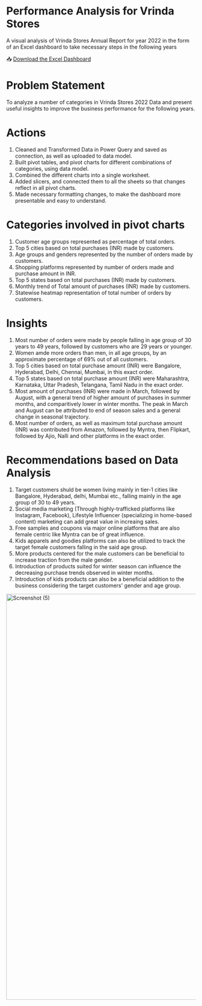 # Performance Analysis for Vrinda Stores
A visual analysis of Vrinda Stores Annual Report for year 2022 in the form of an Excel dashboard to take necessary steps in the following years

📥 [Download the Excel Dashboard](https://github.com/AkshitaVashishth/Excel-Dashboard-for-Vrinda-Stores/raw/main/VrindaStoresDashboard.xlsx)

# Problem Statement #
To analyze a number of categories in Vrinda Stores 2022 Data and present useful insights to improve the business performance for the following years.

# Actions
1. Cleaned and Transformed Data in Power Query and saved as connection, as well as uploaded to data model.
2. Built pivot tables, and pivot charts for different combinations of categories, using data model.
3. Combined the different charts into a single worksheet.
4. Added slicers, and connected them to all the sheets so that changes reflect in all pivot charts.
5. Made necessary formatting changes, to make the dashboard more presentable and easy to understand.

# Categories involved in pivot charts
1. Customer age groups represented as percentage of total orders.
2. Top 5 cities based on total purchases (INR) made by customers.
3. Age groups and genders represented by the number of orders made by customers.
4. Shopping platforms represented by number of orders made and purchase amount in INR.
5. Top 5 states based on total purchases (INR) made by customers.
6. Monthly trend of Total amount of purchases (INR) made by customers.
7. Statewise heatmap representation of total number of orders by customers.

# Insights
1. Most number of orders were made by people falling in age group of 30 years to 49 years, followed by customers who are 29 years or younger.
2. Women amde more orders than men, in all age groups, by an approximate percentage of 69% out of all customers.
3. Top 5 cities based on total purchase amount (INR) were Bangalore, Hyderabad, Delhi, Chennai, Mumbai, in this exact order.
4. Top 5 states based on total purchase amount (INR) were Maharashtra, Karnataka, Uttar Pradesh, Telangana, Tamil Nadu in the exact order.
5. Most amount of purchases (INR) were made in March, followed by August, with a general trend of higher amount of purchases in summer months, and comparitively lower in winter months. The peak in March and August can be attributed to end of season sales and a general change in seasonal trajectory.
6. Most number of orders, as well as maximum total purchase amount (INR) was contributed from  Amazon, followed by Myntra, then Flipkart, followed by Ajio, Nalli and other platforms in the exact order.

# Recommendations based on Data Analysis
1. Target customers shuld be women living mainly in tier-1 cities like Bangalore, Hyderabad, delhi, Mumbai etc., falling mainly in the age group of 30 to 49 years.
2. Social media marketing (Through highly-trafficked platforms like Instagram, Facebook), Lifestyle Influencer (specializing in home-based content) marketing can add great value in increaing sales.
3. Free samples and coupons via major online platforms that are also female centric like Myntra can be of great influence.
4. Kids apparels and goodies platforms can also be utilized to track the target female customers falling in the said age group.
5. More products centered for the male customers can be beneficial to increase traction from the male gender.
6. Introduction of products suited for winter season can influence the decreasing purchase trends observed in winter months.
7. Introduction of kids products can also be a beneficial addition to the business considering the target customers' gender and age group.

<img width="1920" height="1080" alt="Screenshot (5)" src="https://github.com/user-attachments/assets/6380e5d2-93a6-4617-a585-a554749e0bcc" />

   

